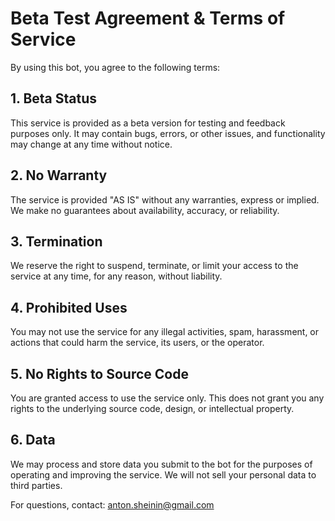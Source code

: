 # Beta Test Agreement & Terms of Service

By using this bot, you agree to the following terms:

## 1. Beta Status
This service is provided as a beta version for testing and feedback purposes only.
It may contain bugs, errors, or other issues, and functionality may change at any time without notice.

## 2. No Warranty
The service is provided "AS IS" without any warranties, express or implied.
We make no guarantees about availability, accuracy, or reliability.

## 3. Termination
We reserve the right to suspend, terminate, or limit your access to the service at any time,
for any reason, without liability.

## 4. Prohibited Uses
You may not use the service for any illegal activities, spam, harassment, or actions
that could harm the service, its users, or the operator.

## 5. No Rights to Source Code
You are granted access to use the service only.
This does not grant you any rights to the underlying source code, design, or intellectual property.

## 6. Data
We may process and store data you submit to the bot for the purposes of operating and
improving the service. We will not sell your personal data to third parties.

For questions, contact: anton.sheinin@gmail.com

